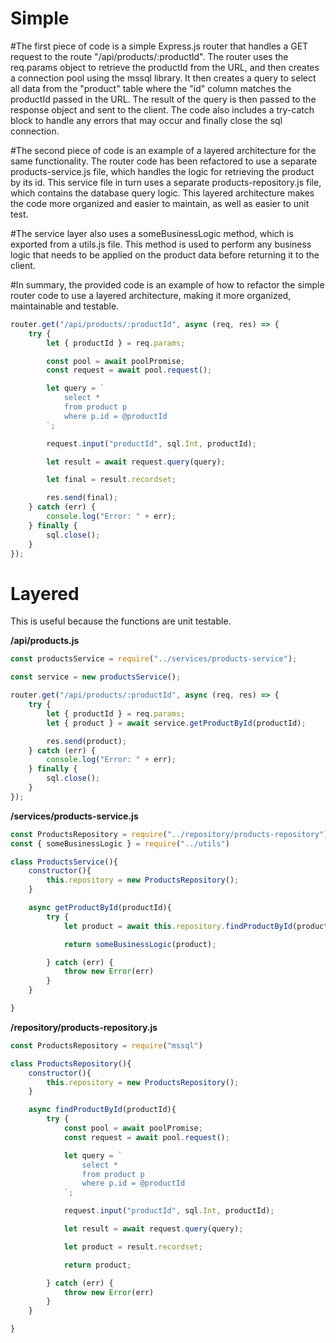 # Simple
#The first piece of code is a simple Express.js router that handles a GET request to the route "/api/products/:productId". The router uses the req.params object to retrieve the productId from the URL, and then creates a connection pool using the mssql library. It then creates a query to select all data from the "product" table where the "id" column matches the productId passed in the URL. The result of the query is then passed to the response object and sent to the client. The code also includes a try-catch block to handle any errors that may occur and finally close the sql connection.

#The second piece of code is an example of a layered architecture for the same functionality. The router code has been refactored to use a separate products-service.js file, which handles the logic for retrieving the product by its id. This service file in turn uses a separate products-repository.js file, which contains the database query logic. This layered architecture makes the code more organized and easier to maintain, as well as easier to unit test.

#The service layer also uses a someBusinessLogic method, which is exported from a utils.js file. This method is used to perform any business logic that needs to be applied on the product data before returning it to the client.

#In summary, the provided code is an example of how to refactor the simple router code to use a layered architecture, making it more organized, maintainable and testable.

```js
router.get("/api/products/:productId", async (req, res) => {
    try {
        let { productId } = req.params;

        const pool = await poolPromise;
        const request = await pool.request();

        let query = `
            select *
            from product p
            where p.id = @productId
        `;

        request.input("productId", sql.Int, productId);

        let result = await request.query(query);

        let final = result.recordset;

        res.send(final);
    } catch (err) {
        console.log("Error: " + err);
    } finally {
        sql.close();
    }
});
```

# Layered

This is useful because the functions are unit testable.

**/api/products.js**

```js
const productsService = require("../services/products-service");

const service = new productsService();

router.get("/api/products/:productId", async (req, res) => {
    try {
        let { productId } = req.params;
        let { product } = await service.getProductById(productId);

        res.send(product);
    } catch (err) {
        console.log("Error: " + err);
    } finally {
        sql.close();
    }
});
```

**/services/products-service.js**

```js
const ProductsRepository = require("../repository/products-repository")
const { someBusinessLogic } = require("../utils")

class ProductsService(){
    constructor(){
        this.repository = new ProductsRepository();
    }

    async getProductById(productId){
        try {
            let product = await this.repository.findProductById(productId);

            return someBusinessLogic(product);

        } catch (err) {
            throw new Error(err)
        }
    }

}
```

**/repository/products-repository.js**

```js
const ProductsRepository = require("mssql")

class ProductsRepository(){
    constructor(){
        this.repository = new ProductsRepository();
    }

    async findProductById(productId){
        try {
            const pool = await poolPromise;
            const request = await pool.request();

            let query = `
                select *
                from product p
                where p.id = @productId
            `;

            request.input("productId", sql.Int, productId);

            let result = await request.query(query);

            let product = result.recordset;

            return product;

        } catch (err) {
            throw new Error(err)
        }
    }

}
```
